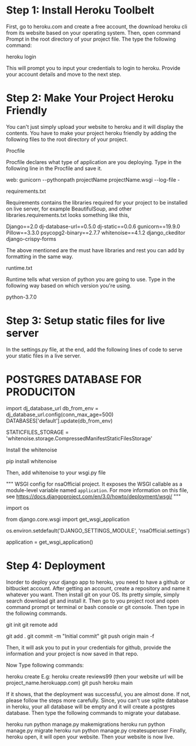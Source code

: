 # Step 1: Install Heroku Toolbelt

First, go to heroku.com and create a free account, the download heroku cli from its website based on your operating system. Then, open command Prompt in the root directory of your project file. The type the following command:

heroku login

 This will prompt you to input your credentials to login to heroku. Provide your account details and move to the next step.

# Step 2: Make Your Project Heroku Friendly

You can't just simply upload your website to heroku and it will display the contents. You have to make your project heroku friendly by adding the following files to the root directory of your project.


Procfile

Procfile declares what type of application are you deploying. Type in the following line in the Procfile and save it.

web: gunicorn --pythonpath projectName projectName.wsgi --log-file -


requirements.txt

Requirements contains the libraries required for your project to be installed on live server, for example BeautifulSoup, and other libraries.requirements.txt looks something like this,

Django==2.0
dj-database-url==0.5.0
dj-static==0.0.6
gunicorn==19.9.0
Pillow==3.3.0
psycopg2-binary==2.7.7
whitenoise==4.1.2
django_ckeditor
django-crispy-forms

The above mentioned are the must have libraries and rest you can add by formatting in the same way.

runtime.txt

Runtime tells what version of python you are going to use. Type in the following way based on which version you're using.


python-3.7.0

# Step 3: Setup static files for live server

In the settings.py file, at the end, add the following lines of code to serve your static files in a live server.


# POSTGRES DATABASE FOR PRODUCITON
import dj_database_url
db_from_env = dj_database_url.config(conn_max_age=500)
DATABASES['default'].update(db_from_env)


STATICFILES_STORAGE = 'whitenoise.storage.CompressedManifestStaticFilesStorage'

Install the whitenoise

pip install whitenoise

Then, add whitenoise to your wsgi.py file


"""
WSGI config for nsaOfficial project.
It exposes the WSGI callable as a module-level variable named ``application``.
For more information on this file, see
https://docs.djangoproject.com/en/3.0/howto/deployment/wsgi/
"""

import os

from django.core.wsgi import get_wsgi_application

os.environ.setdefault('DJANGO_SETTINGS_MODULE', 'nsaOfficial.settings')

application = get_wsgi_application()

# Step 4: Deployment

Inorder to deploy your django app to heroku, you need to have a github or bitbucket account. After getting an account, create a repository and name it whatever you want. Then install git on your OS. Its pretty simple, simply search download git and install it. Then go to you project root and open command prompt or terminal or bash console or git console. Then type in the following commands.

git init
git remote add <your repo link>

git add .
git commit -m "Initial commit"
git push origin main -f 

Then, it will ask you to put in your credentials for github, provide the information and your project is now saved in that repo.

Now Type following commands:

heroku create <appname>
E.g: heroku create reviews99    (then your website url will be project_name.herokuapp.com)
git push heroku main

If it shows, that the deployment was successful, you are almost done. If not, please follow the steps more carefully. Since, you can't use sqlite database in heroku, your all database will be empty and it will create a postgres database. Then type the following commands to migrate your database.

heroku run python manage.py makemigrations
heroku run python manage.py migrate
heroku run python manage.py createsuperuser
Finally, heroku open, it will open your website. Then your website is now live.
